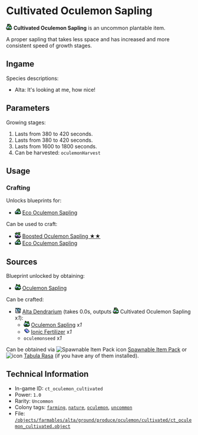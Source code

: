 # Cultivated Oculemon Sapling

<img src="https://raw.githubusercontent.com/Ceterai/Enternia/main/objects/farmables/alta/ground/produce/oculemon/cultivated/icon.png" alt="Cultivated Oculemon Sapling icon" loading="lazy" width="auto" height="16px"/> **Cultivated Oculemon Sapling** is an uncommon plantable item.

A proper sapling that takes less space and has increased and more consistent speed of growth stages.

## Ingame

Species descriptions:

- Alta: It's looking at me, how nice!

## Parameters

Growing stages:

1. Lasts from 380 to 420 seconds.
2. Lasts from 380 to 420 seconds.
3. Lasts from 1600 to 1800 seconds.
4. Can be harvested:
`oculemonHarvest`

## Usage

### Crafting

Unlocks blueprints for:

- <img src="https://raw.githubusercontent.com/Ceterai/Enternia/main/objects/farmables/alta/ground/produce/oculemon/eco/icon.png" alt="Eco Oculemon Sapling icon" loading="lazy" width="auto" height="16px"/> [Eco Oculemon Sapling](https://ceterai.github.io/MyEnternia/Wiki/EcoOculemonSapling)

Can be used to craft:

- <img src="https://raw.githubusercontent.com/Ceterai/Enternia/main/objects/farmables/alta/ground/produce/oculemon/boosted/icon.png" alt="Boosted Oculemon Sapling ★★ icon" loading="lazy" width="auto" height="16px"/> [Boosted Oculemon Sapling ★★](https://ceterai.github.io/MyEnternia/Wiki/BoostedOculemonSapling)
- <img src="https://raw.githubusercontent.com/Ceterai/Enternia/main/objects/farmables/alta/ground/produce/oculemon/eco/icon.png" alt="Eco Oculemon Sapling icon" loading="lazy" width="auto" height="16px"/> [Eco Oculemon Sapling](https://ceterai.github.io/MyEnternia/Wiki/EcoOculemonSapling)

## Sources

Blueprint unlocked by obtaining:

- <img src="https://raw.githubusercontent.com/Ceterai/Enternia/main/objects/farmables/alta/ground/produce/oculemon/sapling/icon.png" alt="Oculemon Sapling icon" loading="lazy" width="auto" height="16px"/> [Oculemon Sapling](https://ceterai.github.io/MyEnternia/Wiki/OculemonSapling)

Can be crafted:

- ![ ](https://raw.githubusercontent.com/Ceterai/Enternia/main/objects/alta/crafting/dendrarium/icon.png) [Alta Dendrarium](https://ceterai.github.io/MyEnternia/Wiki/AltaDendrarium) (takes 0.0s, outputs <img src="https://raw.githubusercontent.com/Ceterai/Enternia/main/objects/farmables/alta/ground/produce/oculemon/cultivated/icon.png" alt="Cultivated Oculemon Sapling icon" loading="lazy" width="auto" height="16px"/> Cultivated Oculemon Sapling x*1*):
  - <img src="https://raw.githubusercontent.com/Ceterai/Enternia/main/objects/farmables/alta/ground/produce/oculemon/sapling/icon.png" alt="Oculemon Sapling icon" loading="lazy" width="auto" height="16px"/> [Oculemon Sapling](https://ceterai.github.io/MyEnternia/Wiki/OculemonSapling) x*1*
  - <img src="https://raw.githubusercontent.com/Ceterai/Enternia/main/items/active/alta/tools/fertilize/ct_ionic_fertilizer.png" alt="Ionic Fertilizer icon" loading="lazy" width="auto" height="16px"/> [Ionic Fertilizer](https://ceterai.github.io/MyEnternia/Wiki/IonicFertilizer) x*1*
  - `oculemonseed` x*1*

Can be obtained via <img src="https://raw.githubusercontent.com/Silverfeelin/Starbound-SpawnableItemPack/master/interface/sip/iconSmall.png" alt="Spawnable Item Pack icon" width="18" height="14"/> [Spawnable Item Pack](https://steamcommunity.com/sharedfiles/filedetails/?id=733665104) or <img src="https://steamuserimages-a.akamaihd.net/ugc/263843960696222713/3EC9A7C005541F7D577EBCB8C5736B4EFC9973D6/" alt="icon" width="8" height="12"/> [Tabula Rasa](https://community.playstarbound.com/resources/the-tabula-rasa.3222/) (if you have any of them installed).

## Technical Information

- In-game ID: `ct_oculemon_cultivated`
- Power: `1.0`
- Rarity: `Uncommon`
- Colony tags: [`farming`](https://ceterai.github.io/MyEnternia/Wiki/Tags/Farming), [`nature`](https://ceterai.github.io/MyEnternia/Wiki/Tags/Nature), [`oculemon`](https://ceterai.github.io/MyEnternia/Wiki/Tags/Oculemon), [`uncommon`](https://ceterai.github.io/MyEnternia/Wiki/Tags/Uncommon)
- File: [`/objects/farmables/alta/ground/produce/oculemon/cultivated/ct_oculemon_cultivated.object`](https://github.com/Ceterai/Enternia/blob/main/objects/farmables/alta/ground/produce/oculemon/cultivated/ct_oculemon_cultivated.object)

